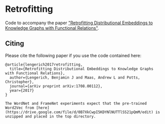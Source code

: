 # Retrofitting

Code to accompany the paper ["Retrofitting Distributional Embeddings to Knowledge Graphs with Functional Relations"](https://arxiv.org/abs/1708.00112).

## Citing
Please cite the following paper if you use the code contained here:
```
@article{lengerich2017retrofitting,
  title={Retrofitting Distributional Embeddings to Knowledge Graphs with Functional Relations},
  author={Lengerich, Benjamin J and Maas, Andrew L and Potts, Christopher},
  journal={arXiv preprint arXiv:1708.00112},
  year={2017}
}

The WordNet and FrameNet experiments expect that the pre-trained Word2Vec from [here](https://drive.google.com/file/d/0B7XkCwpI5KDYNlNUTTlSS21pQmM/edit) is unzipped and placed in the top directory.
